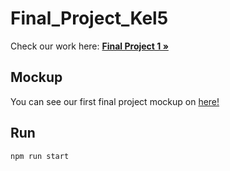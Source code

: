 # Final_Project_Kel5

Check our work here:
<a href="https://github.com/fitriaulias/Final_Project_Kel5/tree/main/final-project-1"><strong>Final Project 1 »</strong></a>

## Mockup
You can see our first final project mockup on [here!](https://www.figma.com/file/mUE81XMrbLNoT2WwraYSzE/Final-Project-1?node-id=0%3A1)

## Run
```bash
npm run start
```